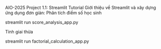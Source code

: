 AIO-2025
Project 1.1: Streamlit Tutorial
Giới thiệu về Streamlit và xây dựng ứng dụng đơn giản:
Phân tích điểm số học sinh

streamlit run score_analysis_app.py

Tính giai thừa

streamlit run factorial_calculation_app.py
